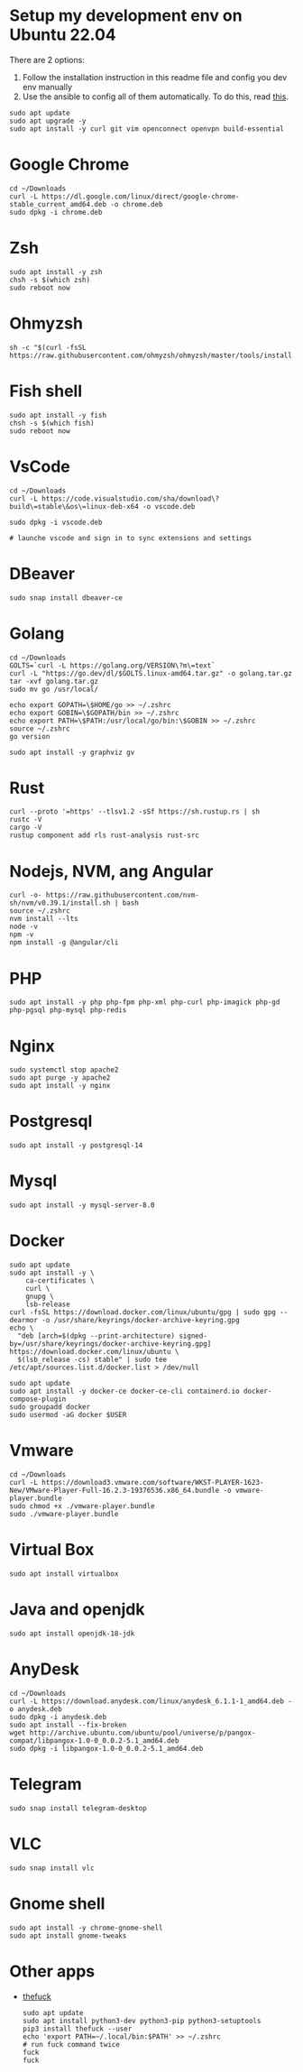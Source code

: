 # Setup my development env on Ubuntu 22.04

There are 2 options:
1. Follow the installation instruction in this readme file and config you dev env manually
1. Use the ansible to config all of them automatically. To do this, read [this](./Ansible.md). 

```
sudo apt update
sudo apt upgrade -y
sudo apt install -y curl git vim openconnect openvpn build-essential
```

# Google Chrome
```
cd ~/Downloads
curl -L https://dl.google.com/linux/direct/google-chrome-stable_current_amd64.deb -o chrome.deb
sudo dpkg -i chrome.deb
```

# Zsh
```
sudo apt install -y zsh
chsh -s $(which zsh)
sudo reboot now
```

# Ohmyzsh
```
sh -c "$(curl -fsSL https://raw.githubusercontent.com/ohmyzsh/ohmyzsh/master/tools/install.sh)"
```

# Fish shell
```
sudo apt install -y fish
chsh -s $(which fish)
sudo reboot now
```

# VsCode
```
cd ~/Downloads
curl -L https://code.visualstudio.com/sha/download\?build\=stable\&os\=linux-deb-x64 -o vscode.deb

sudo dpkg -i vscode.deb

# launche vscode and sign in to sync extensions and settings
```

# DBeaver
```
sudo snap install dbeaver-ce
```

# Golang
```
cd ~/Downloads
GOLTS=`curl -L https://golang.org/VERSION\?m\=text`
curl -L "https://go.dev/dl/$GOLTS.linux-amd64.tar.gz" -o golang.tar.gz
tar -xvf golang.tar.gz
sudo mv go /usr/local/

echo export GOPATH=\$HOME/go >> ~/.zshrc
echo export GOBIN=\$GOPATH/bin >> ~/.zshrc
echo export PATH=\$PATH:/usr/local/go/bin:\$GOBIN >> ~/.zshrc
source ~/.zshrc
go version

sudo apt install -y graphviz gv
```

# Rust
```
curl --proto '=https' --tlsv1.2 -sSf https://sh.rustup.rs | sh
rustc -V
cargo -V
rustup component add rls rust-analysis rust-src
```

# Nodejs, NVM, ang Angular
```
curl -o- https://raw.githubusercontent.com/nvm-sh/nvm/v0.39.1/install.sh | bash
source ~/.zshrc
nvm install --lts
node -v
npm -v
npm install -g @angular/cli
```

# PHP
```
sudo apt install -y php php-fpm php-xml php-curl php-imagick php-gd php-pgsql php-mysql php-redis
```

# Nginx
```
sudo systemctl stop apache2
sudo apt purge -y apache2
sudo apt install -y nginx
```

# Postgresql
```
sudo apt install -y postgresql-14
```
# Mysql
```
sudo apt install -y mysql-server-8.0
```

# Docker
```
sudo apt update
sudo apt install -y \
    ca-certificates \
    curl \
    gnupg \
    lsb-release
curl -fsSL https://download.docker.com/linux/ubuntu/gpg | sudo gpg --dearmor -o /usr/share/keyrings/docker-archive-keyring.gpg
echo \
  "deb [arch=$(dpkg --print-architecture) signed-by=/usr/share/keyrings/docker-archive-keyring.gpg] https://download.docker.com/linux/ubuntu \
  $(lsb_release -cs) stable" | sudo tee /etc/apt/sources.list.d/docker.list > /dev/null

sudo apt update
sudo apt install -y docker-ce docker-ce-cli containerd.io docker-compose-plugin
sudo groupadd docker
sudo usermod -aG docker $USER
```

# Vmware
```
cd ~/Downloads
curl -L https://download3.vmware.com/software/WKST-PLAYER-1623-New/VMware-Player-Full-16.2.3-19376536.x86_64.bundle -o vmware-player.bundle
sudo chmod +x ./vmware-player.bundle
sudo ./vmware-player.bundle
```

# Virtual Box
```
sudo apt install virtualbox
```

# Java and openjdk
```
sudo apt install openjdk-18-jdk
```

# AnyDesk
```
cd ~/Downloads
curl -L https://download.anydesk.com/linux/anydesk_6.1.1-1_amd64.deb -o anydesk.deb
sudo dpkg -i anydesk.deb
sudo apt install --fix-broken
wget http://archive.ubuntu.com/ubuntu/pool/universe/p/pangox-compat/libpangox-1.0-0_0.0.2-5.1_amd64.deb
sudo dpkg -i libpangox-1.0-0_0.0.2-5.1_amd64.deb
```

# Telegram
```
sudo snap install telegram-desktop
```

# VLC
```
sudo snap install vlc
```

# Gnome shell
```
sudo apt install -y chrome-gnome-shell
sudo apt install gnome-tweaks
```

# Other apps
- [thefuck](https://github.com/nvbn/thefuck#requirements)
  ```
  sudo apt update
  sudo apt install python3-dev python3-pip python3-setuptools
  pip3 install thefuck --user
  echo 'export PATH=~/.local/bin:$PATH' >> ~/.zshrc
  # run fuck command twice
  fuck
  fuck
  ```
